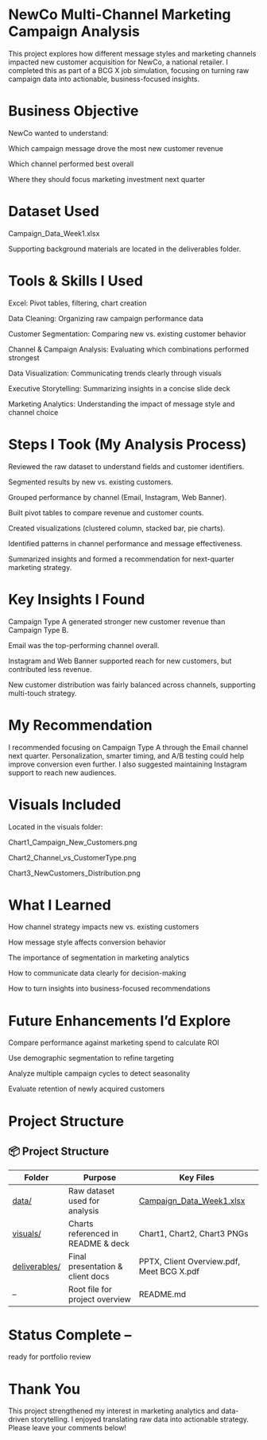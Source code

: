 # NewCo Multi-Channel Marketing Campaign Analysis

This project explores how different message styles and marketing channels impacted new customer acquisition for NewCo, a national retailer. I completed this as part of a BCG X job simulation, focusing on turning raw campaign data into actionable, business-focused insights.

# Business Objective

NewCo wanted to understand:

Which campaign message drove the most new customer revenue

Which channel performed best overall

Where they should focus marketing investment next quarter

# Dataset Used

Campaign_Data_Week1.xlsx

Supporting background materials are located in the deliverables folder.

# Tools & Skills I Used

Excel: Pivot tables, filtering, chart creation

Data Cleaning: Organizing raw campaign performance data

Customer Segmentation: Comparing new vs. existing customer behavior

Channel & Campaign Analysis: Evaluating which combinations performed strongest

Data Visualization: Communicating trends clearly through visuals

Executive Storytelling: Summarizing insights in a concise slide deck

Marketing Analytics: Understanding the impact of message style and channel choice

# Steps I Took (My Analysis Process)

Reviewed the raw dataset to understand fields and customer identifiers.

Segmented results by new vs. existing customers.

Grouped performance by channel (Email, Instagram, Web Banner).

Built pivot tables to compare revenue and customer counts.

Created visualizations (clustered column, stacked bar, pie charts).

Identified patterns in channel performance and message effectiveness.

Summarized insights and formed a recommendation for next-quarter marketing strategy.

# Key Insights I Found

Campaign Type A generated stronger new customer revenue than Campaign Type B.

Email was the top-performing channel overall.

Instagram and Web Banner supported reach for new customers, but contributed less revenue.

New customer distribution was fairly balanced across channels, supporting multi-touch strategy.

# My Recommendation

I recommended focusing on Campaign Type A through the Email channel next quarter. Personalization, smarter timing, and A/B testing could help improve conversion even further. I also suggested maintaining Instagram support to reach new audiences.

# Visuals Included

Located in the visuals folder:

Chart1_Campaign_New_Customers.png

Chart2_Channel_vs_CustomerType.png

Chart3_NewCustomers_Distribution.png

# What I Learned

How channel strategy impacts new vs. existing customers

How message style affects conversion behavior

The importance of segmentation in marketing analytics

How to communicate data clearly for decision-making

How to turn insights into business-focused recommendations

# Future Enhancements I’d Explore

Compare performance against marketing spend to calculate ROI

Use demographic segmentation to refine targeting

Analyze multiple campaign cycles to detect seasonality

Evaluate retention of newly acquired customers

# Project Structure
## 📦 Project Structure

| Folder | Purpose | Key Files |
|---|---|---|
| [data/](data/) | Raw dataset used for analysis | [Campaign_Data_Week1.xlsx](data/Campaign_Data_Week1.xlsx) |
| [visuals/](visuals/) | Charts referenced in README & deck | Chart1, Chart2, Chart3 PNGs |
| [deliverables/](deliverables/) | Final presentation & client docs | PPTX, Client Overview.pdf, Meet BCG X.pdf |
| – | Root file for project overview | README.md |
# Status Complete – 
ready for portfolio review

# Thank You

This project strengthened my interest in marketing analytics and data-driven storytelling. I enjoyed translating raw data into actionable strategy. Please leave your comments below!
